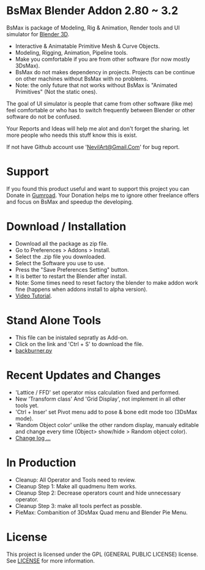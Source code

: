 
# BsMax Blender Addon 2.80 ~ 3.2

BsMax is package of Modeling, Rig & Animation, Render tools and UI simulator for [Blender 3D](https://www.blender.org/).

* Interactive & Animatable Primitive Mesh & Curve Objects.
* Modeling, Rigging, Animation, Pipeline tools.
* Make you comfortable if you are from other software (for now mostly 3DsMax).
* BsMax do not makes dependency in projects. Projects can be continue on other machines without BsMax with no problems.
* Note: the only future that not works without BsMax is "Animated Primitives" (Not the static ones).

The goal of UI simulator is people that came from other software (like me) feel comfortable or who has to switch frequently between Blender or other software do not be confused.

Your Reports and Ideas will help me alot and don't forget the sharing. let more people who needs this stuff know this is exist.

If not have Github account use 'NevilArt@Gmail.Com' for bug report.

# Support

If you found this product useful and want to support this project you can Donate in [Gumroad](https://nevilart.gumroad.com/l/BsMax).
Your Donation helps me to ignore other freelance offers and focus on BsMax and speedup the developing.

# Download / Installation

* Download all the package as zip file.
* Go to Preferences > Addons > Install.
* Select the .zip file you downloaded.
* Select the Software you use to use.
* Press the "Save Preferences Setting" button.
* It is better to restart the Blender after install.
* Note: Some times need to reset factory the blender to make addon work fine (happens when addons install to alpha version).
* [Video Tutorial](https://youtu.be/JolpAmvd3CE).

# Stand Alone Tools
* This file can be inistaled sepratly as Add-on.
* Click on the link and 'Ctrl + S' to download the file.
* [backburner.py](https://raw.github.com/NevilArt/BsMax/master/tools/internal/render/backburner.py)


# Recent Updates and Changes

* 'Lattice / FFD' set operator miss calculation fixed and performed.
* New 'Transform class' And 'Grid Display', not implement in all other tools yet.
* 'Ctrl + Inser' set Pivot menu add to pose & bone edit mode too (3DsMax mode).
* 'Random Object color' unlike the other random display, manualy editable and change every time (Object> show/hide > Random object color).
* [Change log ...](https://github.com/NevilArt/BsMax/blob/master/CHANGELOG.md)

# In Production 

* Cleanup: All Operator and Tools need to review.
* Cleanup Step 1: Make all quadmenu Item works.
* Cleanup Step 2: Decrease operators count and hide unnecessary operator.
* Cleanup Step 3: make all tools perfect as possble.
* PieMax: Combanition of 3DsMax Quad menu and Blender Pie Menu.

# License

This project is licensed under the GPL (GENERAL PUBLIC LICENSE) license. See [LICENSE](https://www.gnu.org/licenses/gpl-3.0.en.html) for more information.
